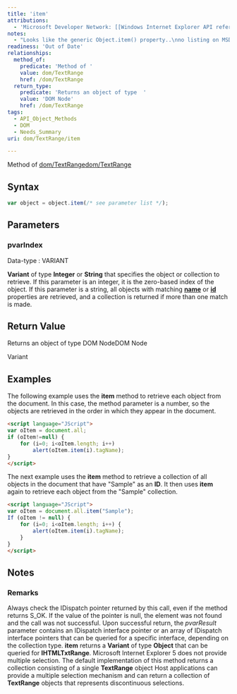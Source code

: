 ```yaml
---
title: 'item'
attributions:
  - 'Microsoft Developer Network: [[Windows Internet Explorer API reference](http://msdn.microsoft.com/en-us/library/ie/hh828809%28v=vs.85%29.aspx) Article]'
notes:
  - "Looks like the generic Object.item() property..\nno listing on MSDN.\n\nNot a child of TextRange!"
readiness: 'Out of Date'
relationships:
  method_of:
    predicate: 'Method of '
    value: dom/TextRange
    href: /dom/TextRange
  return_type:
    predicate: 'Returns an object of type  '
    value: 'DOM Node'
    href: /dom/TextRange
tags:
  - API_Object_Methods
  - DOM
  - Needs_Summary
uri: dom/TextRange/item

---
```

Method of [dom/TextRange](/dom/TextRange)[dom/TextRange](/dom/TextRange)

## Syntax

``` js
var object = object.item(/* see parameter list */);
```

## Parameters

### pvarIndex

 Data-type
:   VARIANT

**Variant** of type **Integer** or **String** that specifies the object or collection to retrieve. If this parameter is an integer, it is the zero-based index of the object. If this parameter is a string, all objects with matching [**name**](/html/attributes/name) or [**id**](/html/attributes/id) properties are retrieved, and a collection is returned if more than one match is made.

## Return Value

Returns an object of type DOM NodeDOM Node

Variant

## Examples

The following example uses the **item** method to retrieve each object from the document. In this case, the method parameter is a number, so the objects are retrieved in the order in which they appear in the document.

``` html
<script language="JScript">
var oItem = document.all;
if (oItem!=null) {
    for (i=0; i<oItem.length; i++)
        alert(oItem.item(i).tagName);
}
</script>
```

The next example uses the **item** method to retrieve a collection of all objects in the document that have "Sample" as an **ID**. It then uses **item** again to retrieve each object from the "Sample" collection.

``` html
<script language="JScript">
var oItem = document.all.item("Sample");
If (oItem != null) {
    for (i=0; i<oItem.length; i++) {
        alert(oItem.item(i).tagName);
    }
}
</script>
```

## Notes

### Remarks

Always check the IDispatch pointer returned by this call, even if the method returns S\_OK. If the value of the pointer is null, the element was not found and the call was not successful. Upon successful return, the *pvarResult* parameter contains an IDispatch interface pointer or an array of IDispatch interface pointers that can be queried for a specific interface, depending on the collection type. **item** returns a **Variant** of type **Object** that can be queried for **IHTMLTxtRange**. Microsoft Internet Explorer 5 does not provide multiple selection. The default implementation of this method returns a collection consisting of a single **TextRange** object Host applications can provide a multiple selection mechanism and can return a collection of **TextRange** objects that represents discontinuous selections.
